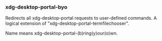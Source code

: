 ### xdg-desktop-portal-byo

Redirects all xdg-desktop-portal requests to user-defined commands.
A logical extension of "xdg-desktop-portal-termfilechooser".

Name means xdg-desktop-portal-(b)ring(y)our(o)wn.

